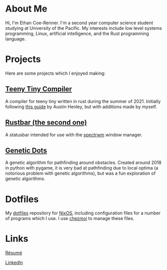 # About Me

Hi, I'm Ethan Coe-Renner. I'm a second year computer science student
studying at University of the Pacific. My interests include low level
systems programming, Linux, artificial intelligence, and the Rust
programming language.

# Projects

Here are some projects which I enjoyed making:

## [Teeny Tiny Compiler](https://github.com/ethan-coe-renner/teeny-tiny-compiler)

A compiler for teeny tiny written in rust during the summer of 2021.
Initially following [this
guide](https://austinhenley.com/blog/teenytinycompiler1.html) by Austin
Henley, but with additions made by myself.

## [Rustbar (the second one)](https://github.com/ethan-coe-renner/rustbar-the-second-one)

A statusbar intended for use with the
[spectrwm](https://github.com/conformal/spectrwm) window manager.

## [Genetic Dots](https://github.com/ethan-coe-renner/geneticDots)

A genetic algorithm for pathfinding around obstacles. Created around
2018 in python with pygame, it is very bad at pathfinding due to local
optima (a notorious problem with genetic algorithms), but was a fun
exploration of genetic algorithms.

# Dotfiles

My [dotfiles](https://github.com/ethan-coe-renner/dotfiles) repository
for [NixOS](https://nixos.org), including configuration files for a
number of programs which I use. I use [chezmoi](https://chezmoi.io) to
manage these files.

# Links

[Résumé](https://ethan-coe-renner.github.io/resume.html)

[LinkedIn](https://www.linkedin.com/in/ethan-coe-renner-2629a5204)
